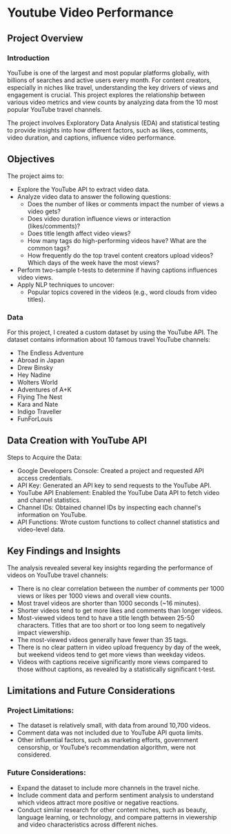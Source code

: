 # Youtube Video Performance

## Project Overview
### Introduction
YouTube is one of the largest and most popular platforms globally, with billions of searches and active users every month. For content creators, especially in niches like travel, understanding the key drivers of views and engagement is crucial. This project explores the relationship between various video metrics and view counts by analyzing data from the 10 most popular YouTube travel channels.

The project involves Exploratory Data Analysis (EDA) and statistical testing to provide insights into how different factors, such as likes, comments, video duration, and captions, influence video performance.

## Objectives
The project aims to:

* Explore the YouTube API to extract video data.
* Analyze video data to answer the following questions:
  * Does the number of likes or comments impact the number of views a video gets?
  * Does video duration influence views or interaction (likes/comments)?
  * Does title length affect video views?
  * How many tags do high-performing videos have? What are the common tags?
  * How frequently do the top travel content creators upload videos? Which days of the week have the most views?
* Perform two-sample t-tests to determine if having captions influences video views.
* Apply NLP techniques to uncover:
  * Popular topics covered in the videos (e.g., word clouds from video titles).
### Data
For this project, I created a custom dataset by using the YouTube API. The dataset contains information about 10 famous travel YouTube channels:

* The Endless Adventure
* Abroad in Japan
* Drew Binsky
* Hey Nadine
* Wolters World
* Adventures of A+K
* Flying The Nest
* Kara and Nate
* Indigo Traveller
* FunForLouis
## Data Creation with YouTube API
Steps to Acquire the Data:
* Google Developers Console: Created a project and requested API access credentials.
* API Key: Generated an API key to send requests to the YouTube API.
* YouTube API Enablement: Enabled the YouTube Data API to fetch video and channel statistics.
* Channel IDs: Obtained channel IDs by inspecting each channel's information on YouTube.
* API Functions: Wrote custom functions to collect channel statistics and video-level data.
## Key Findings and Insights
The analysis revealed several key insights regarding the performance of videos on YouTube travel channels:

* There is no clear correlation between the number of comments per 1000 views or likes per 1000 views and overall view counts.
* Most travel videos are shorter than 1000 seconds (~16 minutes).
* Shorter videos tend to get more likes and comments than longer videos.
* Most-viewed videos tend to have a title length between 25-50 characters. Titles that are too short or too long seem to negatively impact viewership.
* The most-viewed videos generally have fewer than 35 tags.
* There is no clear pattern in video upload frequency by day of the week, but weekend videos tend to get more views than weekday videos.
* Videos with captions receive significantly more views compared to those without captions, as revealed by a statistically significant t-test.
## Limitations and Future Considerations
### Project Limitations:
* The dataset is relatively small, with data from around 10,700 videos.
* Comment data was not included due to YouTube API quota limits.
* Other influential factors, such as marketing efforts, government censorship, or YouTube’s recommendation algorithm, were not considered.
### Future Considerations:
* Expand the dataset to include more channels in the travel niche.
* Include comment data and perform sentiment analysis to understand which videos attract more positive or negative reactions.
* Conduct similar research for other content niches, such as beauty, language learning, or technology, and compare patterns in viewership and video characteristics across different niches.
